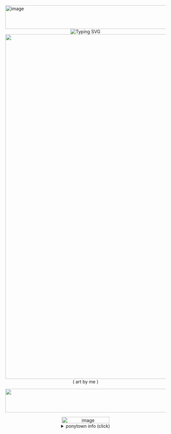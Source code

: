 <img width="2048" height="74" alt="image" src="https://github.com/user-attachments/assets/2578f6a6-6a9b-414b-8ccd-676c58f38fdb" />  

<div align=center>

 <img src="https://readme-typing-svg.demolab.com?font=Emilys+Candy&size=25&pause10&color=b01700&center=true&vCenter=true&width=1550&lines=whats+my+purpose?." alt="Typing SVG" />

<img width="1920" height="1080" alt="image" src="https://github.com/user-attachments/assets/49edbb4a-f323-4916-85ff-9e668c2e0d0a" />
( art by me )

<div align=center>

<p align="center"> 
 


<img width="2048" height="74" alt="image" src="https://github.com/user-attachments/assets/4e24e292-5075-43a6-8bbb-4f139ee34b65" />



<div></div>

 <img width="150" height="20" alt="image" src="https://github.com/user-attachments/assets/f456464c-cfd6-473c-ad3a-3fec71204dc9" />

 <details> <summary>ponytown info (click)</summary> 'im stuck with the kidnapper!?' 'your literally tried murdering me.'
<br>
  

# ponytown basics

helloo! call me mike! i adore making friends so if u want to PLEASE ask me :)

 O1 - *c + h are allowed in ponytown, unless with friends. you will NEVER catch me using touch triggers lol*
  ***
O2 - i use w2i only when offtab, but if im afk, no respone in guaranteed, but when whispering, late response. 

O3 - please no copying or inspo on my ponies.

O4 - i either play on computer or mobile, on mobile i may be a bit slower than usual.
***
O5 - please avoid covering unless your a friend, i wont get mad but its annoying.

O6 - i rarely ever have dni, dnuid, dniuf in my name, so you cant pretty much interact whenever, except for when im afk.

O7 - i may get really awkward sometimes and respond with 'oh' or just kinda move around when i dont know what to say, so sorry if that happens.

O8 - you can find me at the fnaf, dandys world, or the osc area.

<div></div>

<div align=center>

[basic dni criteria](https://basic-dni.crd.co/)

ok bye
***

